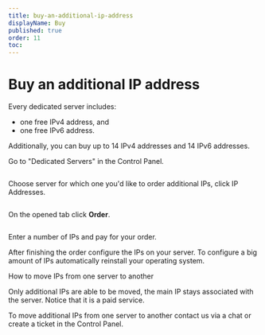 ```yaml
---
title: buy-an-additional-ip-address
displayName: Buy
published: true
order: 11
toc:
---
```

# Buy an additional IP address

Every dedicated server includes:
- one free IPv4 address, and 
- one free IPv6 address. 

Additionally, you can buy up to 14 IPv4 addresses and 14 IPv6 addresses.

Go to "Dedicated Servers" in the Control Panel.

<img src="https://assets.gcore.pro/docs/hosting/dedicated-servers/manage/networking/additional-ip-addresses/buy-an-additional-ip-address/chrome_2017-09-06_16-38-27.png" alt="">

Choose server for which one you'd like to order additional IPs, click IP Addresses.

<img src="https://assets.gcore.pro/docs/hosting/dedicated-servers/manage/networking/additional-ip-addresses/buy-an-additional-ip-address/chrome_2017-09-06_16-36-35.png" alt="" >

On the opened tab click **Order**.

<img src="https://assets.gcore.pro/docs/hosting/dedicated-servers/manage/networking/additional-ip-addresses/buy-an-additional-ip-address/chrome_2017-09-06_16-37-04.png" alt="" >

Enter a number of IPs and pay for your order.

After finishing the order configure the IPs on your server. To configure a big amount of IPs automatically reinstall your operating system.

How to move IPs from one server to another

Only additional IPs are able to be moved, the main IP stays associated with the server. Notice that it is a paid service.

To move additional IPs from one server to another contact us via a chat or create a ticket in the Control Panel.
